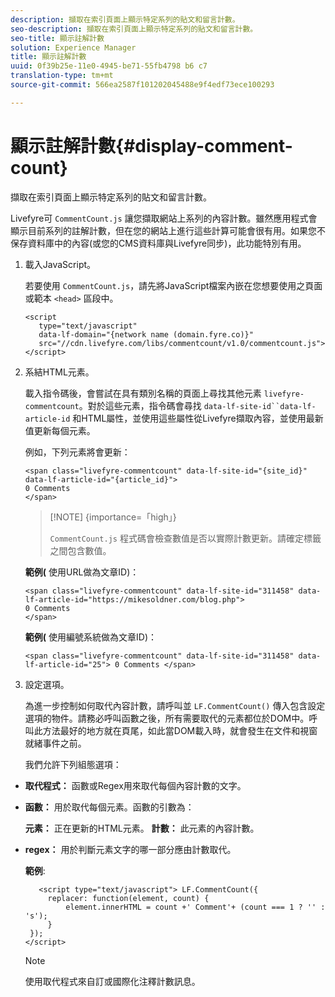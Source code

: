 ```yaml
---
description: 擷取在索引頁面上顯示特定系列的貼文和留言計數。
seo-description: 擷取在索引頁面上顯示特定系列的貼文和留言計數。
seo-title: 顯示註解計數
solution: Experience Manager
title: 顯示註解計數
uuid: 0f39b25e-11e0-4945-be71-55fb4798 b6 c7
translation-type: tm+mt
source-git-commit: 566ea2587f101202045488e9f4edf73ece100293

---
```



# 顯示註解計數{#display-comment-count}

擷取在索引頁面上顯示特定系列的貼文和留言計數。

Livefyre可 `CommentCount.js` 讓您擷取網站上系列的內容計數。雖然應用程式會顯示目前系列的註解計數，但在您的網站上進行這些計算可能會很有用。如果您不保存資料庫中的內容(或您的CMS資料庫與Livefyre同步)，此功能特別有用。

1. 載入JavaScript。

   若要使用 `CommentCount.js`，請先將JavaScript檔案內嵌在您想要使用之頁面或範本 `<head>` 區段中。

   ```
   <script 
      type="text/javascript" 
      data-lf-domain="{network name (domain.fyre.co)}" 
      src="//cdn.livefyre.com/libs/commentcount/v1.0/commentcount.js"> 
   </script>
   ```

1. 系結HTML元素。

   載入指令碼後，會嘗試在具有類別名稱的頁面上尋找其他元素 `livefyre-commentcount`。對於這些元素，指令碼會尋找 `data-lf-site-id``data-lf-article-id` 和HTML屬性，並使用這些屬性從Livefyre擷取內容，並使用最新值更新每個元素。

   例如，下列元素將會更新：

   ```
   <span class="livefyre-commentcount" data-lf-site-id="{site_id}" data-lf-article-id="{article_id}"> 
   0 Comments  
   </span>
   ```

   >[!NOTE] {importance=「high」}
   >
   >`CommentCount.js` 程式碼會檢查數值是否以實際計數更新。請確定標籤之間包含數值。

   **範例(** 使用URL做為文章ID)：

   ```
   <span class="livefyre-commentcount" data-lf-site-id="311458" data-lf-article-id="https://mikesoldner.com/blog.php">  
   0 Comments  
   </span>
   ```

   **範例(** 使用編號系統做為文章ID)：

   ```
   <span class="livefyre-commentcount" data-lf-site-id="311458" data-lf-article-id="25"> 0 Comments </span>
   ```

1. 設定選項。

   為進一步控制如何取代內容計數，請呼叫並 `LF.CommentCount()` 傳入包含設定選項的物件。請務必呼叫函數之後，所有需要取代的元素都位於DOM中。呼叫此方法最好的地方就在頁尾，如此當DOM載入時，就會發生在文件和視窗就緒事件之前。

   我們允許下列組態選項：

* **取代程式：** 函數或Regex用來取代每個內容計數的文字。

* **函數：** 用於取代每個元素。函數的引數為：

   **元素：** 正在更新的HTML元素。
   **計數：** 此元素的內容計數。

* **regex：** 用於判斷元素文字的哪一部分應由計數取代。

   **範例**:

   ```
      <script type="text/javascript"> LF.CommentCount({ 
        replacer: function(element, count) { 
            element.innerHTML = count +' Comment'+ (count === 1 ? '' : 's'); 
        } 
    }); 
   </script>
   ```

   >[!NOTE]
   >
   >使用取代程式來自訂或國際化注釋計數訊息。
